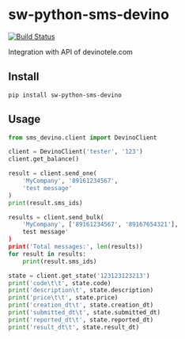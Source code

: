 # sw-python-sms-devino
[![Build Status](https://travis-ci.org/telminov/sw-python-sms-devino.svg?branch=master)](https://travis-ci.org/telminov/sw-python-sms-devino)

Integration with API of devinotele.com

## Install
```
pip install sw-python-sms-devino
```

## Usage
```python
from sms_devino.client import DevinoClient

client = DevinoClient('tester', '123')
client.get_balance()

result = client.send_one(
    'MyCompany', '89161234567',
    'test message'
)
print(result.sms_ids)

results = client.send_bulk(
    'MyCompany', ['89161234567', '89167654321'],
    test message'
)
print('Total messages:', len(results))
for result in results:
    print(result.sms_ids)

state = client.get_state('123123123213')
print('code\t\t', state.code)
print('description\t', state.description)
print('price\t\t', state.price)
print('creation_dt\t', state.creation_dt)
print('submitted_dt\t', state.submitted_dt)
print('reported_dt\t', state.reported_dt)
print('result_dt\t', state.result_dt)

```
